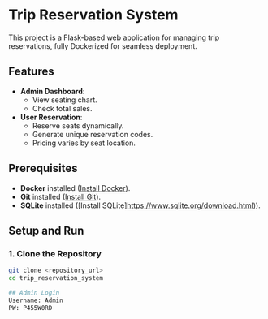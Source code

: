 # Trip Reservation System

This project is a Flask-based web application for managing trip reservations, fully Dockerized for seamless deployment.

## Features
- **Admin Dashboard**:
  - View seating chart.
  - Check total sales.
- **User Reservation**:
  - Reserve seats dynamically.
  - Generate unique reservation codes.
  - Pricing varies by seat location.

## Prerequisites
- **Docker** installed ([Install Docker](https://www.docker.com/)).
- **Git** installed ([Install Git](https://git-scm.com/)).
- **SQLite** installed ([Install SQLite]https://www.sqlite.org/download.html)).

## Setup and Run

### 1. Clone the Repository
```bash
git clone <repository_url>
cd trip_reservation_system

## Admin Login
Username: Admin
PW: P455W0RD
